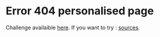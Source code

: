 # Error 404 personalised page

Challenge availaible [here](https://devchallenges.io/challenges/wBunSb7FPrIepJZAg0sY).
If you want to try : [sources](https://www.figma.com/file/QeKWLNhB13zDjJzqR22TKE/404-page-challenge?node-id=1%3A56).
